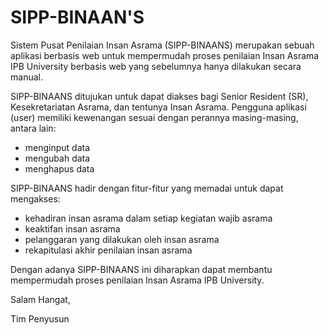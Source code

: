 # SIPP-BINAAN'S
Sistem Pusat Penilaian Insan Asrama (SIPP-BINAANS) merupakan sebuah aplikasi berbasis web untuk mempermudah proses penilaian Insan Asrama IPB University berbasis web yang sebelumnya hanya dilakukan secara manual. 

SIPP-BINAANS ditujukan untuk dapat diakses bagi Senior Resident (SR), Kesekretariatan Asrama, dan tentunya Insan Asrama. Pengguna aplikasi (user) memiliki kewenangan sesuai dengan perannya masing-masing, antara lain:
- menginput data
- mengubah data
- menghapus data

SIPP-BINAANS hadir dengan fitur-fitur yang memadai untuk dapat mengakses:
- kehadiran insan asrama dalam setiap kegiatan wajib asrama
- keaktifan insan asrama
- pelanggaran yang dilakukan oleh insan asrama
- rekapitulasi akhir penilaian insan asrama

Dengan adanya SIPP-BINAANS ini diharapkan dapat membantu mempermudah proses penilaian Insan Asrama IPB University.

Salam Hangat,

Tim Penyusun
